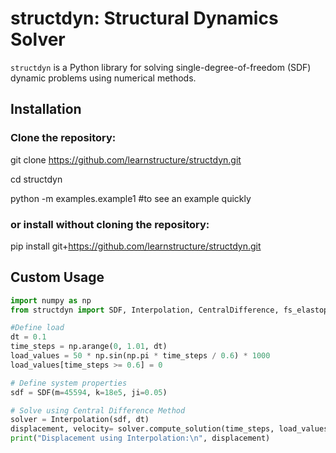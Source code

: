 # structdyn: Structural Dynamics Solver

`structdyn` is a Python library for solving single-degree-of-freedom (SDF) dynamic problems using numerical methods.

## Installation
### Clone the repository:
git clone https://github.com/learnstructure/structdyn.git 

cd structdyn

python -m examples.example1 #to see an example quickly

### or install without cloning the repository:
pip install git+https://github.com/learnstructure/structdyn.git

## Custom Usage
```python
import numpy as np
from structdyn import SDF, Interpolation, CentralDifference, fs_elastoplastic, fs_hysteresis

#Define load
dt = 0.1
time_steps = np.arange(0, 1.01, dt)
load_values = 50 * np.sin(np.pi * time_steps / 0.6) * 1000
load_values[time_steps >= 0.6] = 0

# Define system properties
sdf = SDF(m=45594, k=18e5, ji=0.05)

# Solve using Central Difference Method
solver = Interpolation(sdf, dt)
displacement, velocity= solver.compute_solution(time_steps, load_values)
print("Displacement using Interpolation:\n", displacement)


